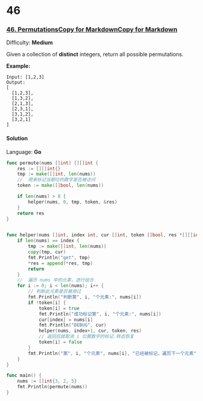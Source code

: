 # 46

### [46\. PermutationsCopy for MarkdownCopy for Markdown](https://leetcode.com/problems/permutations/)

Difficulty: **Medium**


Given a collection of **distinct** integers, return all possible permutations.

**Example:**

```
Input: [1,2,3]
Output:
[
  [1,2,3],
  [1,3,2],
  [2,1,3],
  [2,3,1],
  [3,1,2],
  [3,2,1]
]
```


#### Solution

Language: **Go**

```go
func permute(nums []int) [][]int {
    res := [][]int{}
	tmp := make([]int, len(nums))
	//  用来标记当期位的数字是否被访问
	token := make([]bool, len(nums))

	if len(nums) > 0 {
		helper(nums, 0, tmp, token, &res)
	}
	return res
}


func helper(nums []int, index int, cur []int, token []bool, res *[][]int) {
	if len(nums) == index {
		tmp := make([]int, len(nums))
		copy(tmp, cur)
		fmt.Println("get", tmp)
		*res = append(*res, tmp)
		return
	}
	//  遍历 nums 中的元素，进行组合
	for i := 0; i < len(nums); i++ {
		// 判断此元素是否被用过
		fmt.Println("判断第", i, "个元素:", nums[i])
		if !token[i] {
			token[i] = true
			fmt.Println("成功标记第", i, "个元素:", nums[i])
			cur[index] = nums[i]
			fmt.Println("DEBUG", cur)
			helper(nums, index+1, cur, token, res)
			// 返回后就取消 i 位置数字的标记.转态恢复
			token[i] = false
		}
		fmt.Println("第", i, "个元素", nums[i], "已经被标记，遍历下一个元素", i+1)
	}
}

func main() {
	nums := []int{3, 2, 5}
	fmt.Println(permute(nums))
}
 
``` 